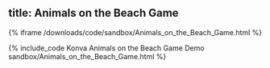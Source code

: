 title: Animals on the Beach Game
---

{% iframe /downloads/code/sandbox/Animals_on_the_Beach_Game.html %}

{% include_code Konva Animals on the Beach Game Demo sandbox/Animals_on_the_Beach_Game.html %}